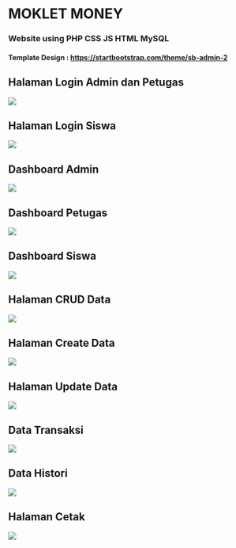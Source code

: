 <h1 align="left">MOKLET MONEY</h1>
<h3 align="left">Website using PHP CSS JS HTML MySQL</h3>
<h4 align="left">Template Design : <a href="https://startbootstrap.com/theme/sb-admin-2">https://startbootstrap.com/theme/sb-admin-2</a></h4>

<h2 align="left">Halaman Login Admin dan Petugas</h2>
<img src="https://user-images.githubusercontent.com/71278187/153734469-d045c157-e237-4ed9-90d7-ad5f1c903f85.png" />

<h2 align="left">Halaman Login Siswa</h2>
<img src="https://user-images.githubusercontent.com/71278187/153734884-58245737-58cd-4040-b303-041bff893f1c.png" />

<h2 align="left">Dashboard Admin</h2>
<img src="https://user-images.githubusercontent.com/71278187/153735162-8ed6420e-3e95-41ed-9894-c0c4b3fc2f9c.png" />

<h2 align="left">Dashboard Petugas</h2>
<img src="https://user-images.githubusercontent.com/71278187/153735055-d3e1e6f3-e35a-4453-ada0-7a043eff415a.png" />

<h2 align="left">Dashboard Siswa</h2>
<img src="https://user-images.githubusercontent.com/71278187/153735130-aaae4abd-2fdf-4571-a004-51602e2f5c78.png" />

<h2 align="left">Halaman CRUD Data</h2>
<img src="https://user-images.githubusercontent.com/71278187/153735331-0c5f2bf4-1c5f-4e09-b794-53b11e191793.png" />

<h2 align="left">Halaman Create Data</h2>
<img src="https://user-images.githubusercontent.com/71278187/153735441-73202102-1981-4174-a2e5-16751efc0139.png" />

<h2 align="left">Halaman Update Data</h2>
<img src="https://user-images.githubusercontent.com/71278187/153735571-6d1e8dd6-7ac7-4c44-9cec-b737b778de79.png" />

<h2 align="left">Data Transaksi</h2>
<img src="https://user-images.githubusercontent.com/71278187/153735734-fedb9842-f986-4e1d-b44d-2d7c82d855a2.png" />

<h2 align="left">Data Histori</h2>
<img src="https://user-images.githubusercontent.com/71278187/153735897-7e90d773-156c-4026-bbba-76ffdf8ca09e.png" />

<h2 align="left">Halaman Cetak</h2>
<img src="https://user-images.githubusercontent.com/71278187/153735961-af7aa18d-ac6d-4727-ab68-7d13a61ca05b.png" />
